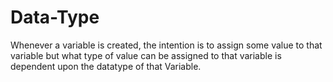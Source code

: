 # Data-Type
Whenever a variable is created, the intention is to assign some value to that variable but what type of value can be assigned to that variable is dependent upon the datatype of that Variable.
